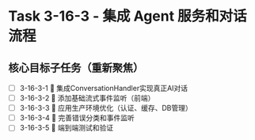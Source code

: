 # Task 3-16-3 - 集成 Agent 服务和对话流程

## 核心目标子任务（重新聚焦）
- [ ] 3-16-3-1 🎯 集成ConversationHandler实现真正AI对话
- [ ] 3-16-3-2 🎯 添加基础流式事件监听（前端）
- [ ] 3-16-3-3 🔧 应用生产环境优化（认证、缓存、DB管理）
- [ ] 3-16-3-4 🔧 完善错误分类和事件监听
- [ ] 3-16-3-5 🔧 端到端测试和验证